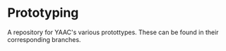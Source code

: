 # Prototyping
A repository for YAAC's various protottypes. These can be found in their corresponding branches.
